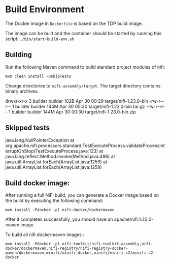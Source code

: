 # Build Environment

The Docker image in `Dockerfile` is based on the TDP build image.

The image can be built and the container should be started by running this script: `./bin/start-build-env.sh`

## Building
Run the following Maven command to build standard project modules of nifi:

```
mvn clean install -DskipTests 
```

Change directories to `nifi-assembly/target`. The target directory contains binary archives.

drwxr-xr-x  3 builder  builder   102B Apr 30 00:29 target/nifi-1.23.0-bin
-rw-r--r--  1 builder  builder   144M Apr 30 00:30 target/nifi-1.23.0-bin.tar.gz
-rw-r--r--  1 builder  builder   144M Apr 30 00:30 target/nifi-1.23.0-bin.zip

## Skipped tests

java.lang.NullPointerException
	at org.apache.nifi.processors.standard.TestExecuteProcess.validateProcessInterruptOnStop(TestExecuteProcess.java:123)
	at java.lang.reflect.Method.invoke(Method.java:498)
	at java.util.ArrayList.forEach(ArrayList.java:1259)
	at java.util.ArrayList.forEach(ArrayList.java:1259)


## Build docker image:
After running a full NiFi build, you can generate a Docker image based on the build by executing the following command:

```
mvn install -Pdocker -pl nifi-docker/dockermaven
```

After it completes successfully, you should have an apache/nifi:1.23.0-maven image.


To build all nifi dockermaven images :

```
mvn install -Pdocker -pl nifi-toolkit/nifi-toolkit-assembly,nifi-docker/dockermaven,nifi-registry/nifi-registry-docker-maven/dockermaven,minifi/minifi-docker,minifi/minifi-c2/minifi-c2-docker
```
